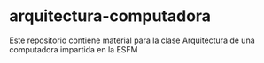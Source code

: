 # arquitectura-computadora
Este repositorio contiene material para la clase Arquitectura de una computadora impartida en la ESFM
